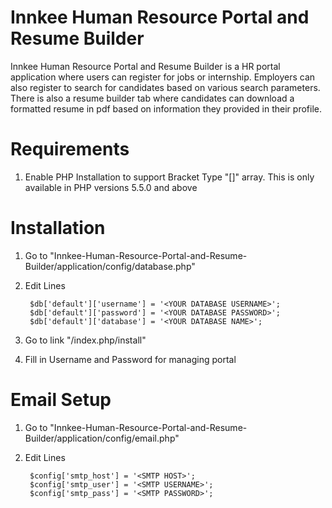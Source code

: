 Innkee Human Resource Portal and Resume Builder
===============================================
Innkee Human Resource Portal and Resume Builder is a HR portal application where users can register for jobs or internship. Employers can also register to search for candidates based on various search parameters. There is also a resume builder tab where candidates can download a formatted resume in pdf based on information they provided in their profile. 

Requirements
============

1. Enable PHP Installation to support Bracket Type "[]" array. This is only available in PHP versions 5.5.0 and above


Installation
============

1. Go to "Innkee-Human-Resource-Portal-and-Resume-Builder/application/config/database.php"
2. Edit Lines

        $db['default']['username'] = '<YOUR DATABASE USERNAME>';
        $db['default']['password'] = '<YOUR DATABASE PASSWORD>';
        $db['default']['database'] = '<YOUR DATABASE NAME>';				


3. Go to link  "<installation folder>/index.php/install"
4. Fill in Username and Password for managing portal



Email Setup
============

1. Go to "Innkee-Human-Resource-Portal-and-Resume-Builder/application/config/email.php"
2. Edit Lines

		$config['smtp_host'] = '<SMTP HOST>';
		$config['smtp_user'] = '<SMTP USERNAME>';
		$config['smtp_pass'] = '<SMTP PASSWORD>';
